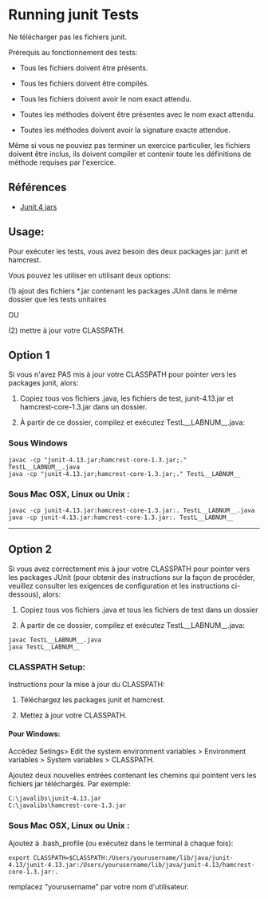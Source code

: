 
# Running junit Tests

Ne télécharger pas les fichiers junit.

Prérequis au fonctionnement des tests:

* Tous les fichiers doivent être présents.

* Tous les fichiers doivent être compilés.

* Tous les fichiers doivent avoir le nom exact attendu.

* Toutes les méthodes doivent être présentes avec le nom exact attendu.

* Toutes les méthodes doivent avoir la signature exacte attendue.

Même si vous ne pouviez pas terminer un exercice particulier, les fichiers
doivent être inclus, ils doivent compiler et contenir toute les définitions
de méthode requises par l'exercice.

## Références

* [Junit 4 jars](https://github.com/junit-team/junit4/wiki/Download-and-Install)


## Usage:

Pour exécuter les tests, vous avez besoin des deux packages jar: junit et hamcrest.

Vous pouvez les utiliser en utilisant deux options:

(1) ajout des fichiers \*.jar contenant les packages JUnit dans le même dossier que les tests unitaires

 OU

(2) mettre à jour votre CLASSPATH.


## Option 1

Si vous n'avez PAS mis à jour votre CLASSPATH pour pointer vers les packages junit, alors:

1. Copiez tous vos fichiers .java, les fichiers de test, junit-4.13.jar et hamcrest-core-1.3.jar dans un dossier.

2. À partir de ce dossier, compilez et exécutez TestL__LABNUM__.java:

### Sous Windows

```
javac -cp "junit-4.13.jar;hamcrest-core-1.3.jar;." TestL__LABNUM__.java
java -cp "junit-4.13.jar;hamcrest-core-1.3.jar;." TestL__LABNUM__
```

### Sous Mac OSX, Linux ou Unix :

```
javac -cp junit-4.13.jar:hamcrest-core-1.3.jar:. TestL__LABNUM__.java
java -cp junit-4.13.jar:hamcrest-core-1.3.jar:. TestL__LABNUM__
```

***

## Option 2

Si vous avez correctement mis à jour votre CLASSPATH pour pointer vers les packages JUnit (pour obtenir des instructions sur la façon de procéder, veuillez consulter les exigences de configuration et les instructions ci-dessous), alors:

1. Copiez tous vos fichiers .java et tous les fichiers de test dans un dossier

2. À partir de ce dossier, compilez et exécutez TestL__LABNUM__.java:

```
javac TestL__LABNUM__.java
java TestL__LABNUM__
```

### CLASSPATH Setup:

Instructions pour la mise à jour du CLASSPATH:

1. Téléchargez les packages junit et hamcrest.

2. Mettez à jour votre CLASSPATH.

#### Pour Windows:

Accédez Setings> Edit the system environment variables > Environment variables > System variables > CLASSPATH.

Ajoutez deux nouvelles entrées contenant les chemins qui pointent vers les fichiers jar téléchargés. Par exemple:

```
C:\javalibs\junit-4.13.jar
C:\javalibs\hamcrest-core-1.3.jar
```

### Sous Mac OSX, Linux ou Unix :

Ajoutez à .bash_profile (ou exécutez dans le terminal à chaque fois):

```
export CLASSPATH=$CLASSPATH:/Users/yourusername/lib/java/junit-4.13/junit-4.13.jar:/Users/yourusername/lib/java/junit-4.13/hamcrest-core-1.3.jar:.
```

remplacez "yourusername" par votre nom d'utilisateur.
